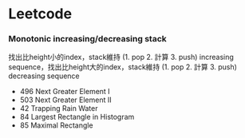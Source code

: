 # Leetcode
### Monotonic increasing/decreasing stack
找出比height小的index，stack維持 (1. pop 2. 計算 3. push) increasing sequence，找出比height大的index，stack維持 (1. pop 2. 計算 3. push) decreasing sequence
- 496 Next Greater Element I
- 503 Next Greater Element II
- 42 Trapping Rain Water
- 84 Largest Rectangle in Histogram
- 85 Maximal Rectangle
